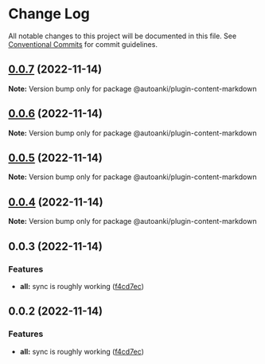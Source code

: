 # Change Log

All notable changes to this project will be documented in this file.
See [Conventional Commits](https://conventionalcommits.org) for commit guidelines.

## [0.0.7](https://github.com/chenlijun99/autoanki/compare/@autoanki/plugin-content-markdown@0.0.6...@autoanki/plugin-content-markdown@0.0.7) (2022-11-14)

**Note:** Version bump only for package @autoanki/plugin-content-markdown

## [0.0.6](https://github.com/chenlijun99/autoanki/compare/@autoanki/plugin-content-markdown@0.0.5...@autoanki/plugin-content-markdown@0.0.6) (2022-11-14)

**Note:** Version bump only for package @autoanki/plugin-content-markdown

## [0.0.5](https://github.com/chenlijun99/autoanki/compare/@autoanki/plugin-content-markdown@0.0.4...@autoanki/plugin-content-markdown@0.0.5) (2022-11-14)

**Note:** Version bump only for package @autoanki/plugin-content-markdown

## [0.0.4](https://github.com/chenlijun99/autoanki/compare/@autoanki/plugin-content-markdown@0.0.3...@autoanki/plugin-content-markdown@0.0.4) (2022-11-14)

**Note:** Version bump only for package @autoanki/plugin-content-markdown

## 0.0.3 (2022-11-14)

### Features

- **all:** sync is roughly working ([f4cd7ec](https://github.com/chenlijun99/autoanki/commit/f4cd7ec4b4a36e5ef936612b913e7aef77308ef9))

## 0.0.2 (2022-11-14)

### Features

- **all:** sync is roughly working ([f4cd7ec](https://github.com/chenlijun99/autoanki/commit/f4cd7ec4b4a36e5ef936612b913e7aef77308ef9))
